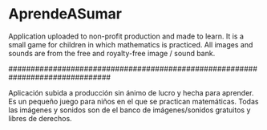 # AprendeASumar

Application uploaded to non-profit production and made to learn.
It is a small game for children in which mathematics is practiced.
All images and sounds are from the free and royalty-free image / sound bank.

###############################################################################



Aplicación subida a producción sin ánimo de lucro y hecha para aprender.
Es un pequeño juego para niños en el que se practican matemáticas.
Todas las imágenes y sonidos son de el banco de imágenes/sonidos gratuitos y libres de derechos.

